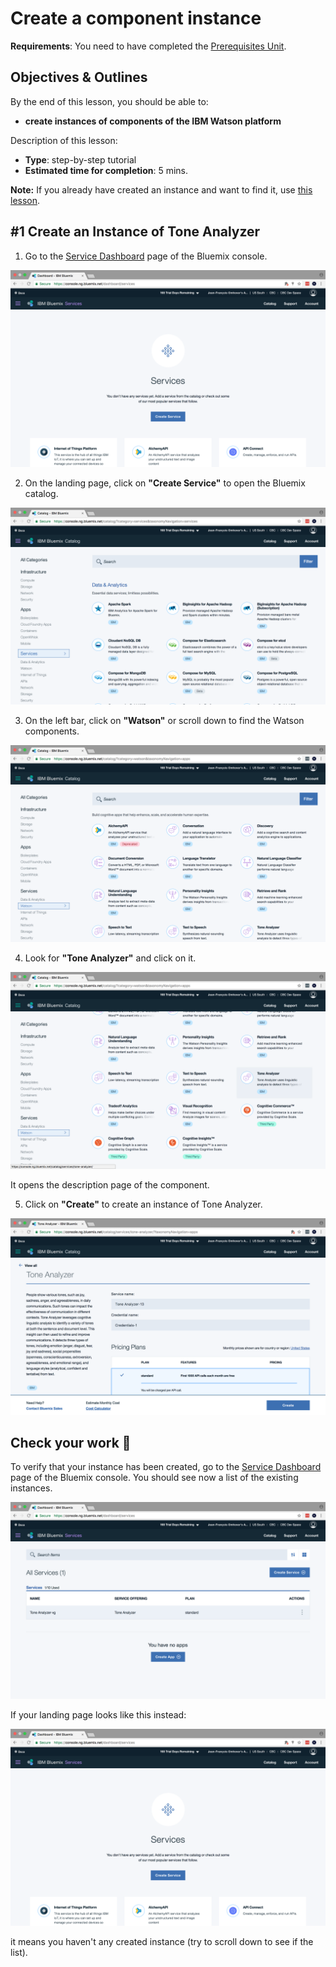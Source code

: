 # Create a component instance

**Requirements**: You need to have completed the [Prerequisites Unit](../prerequisites/README.md).


## Objectives & Outlines

By the end of this lesson, you should be able to:
- **create instances of components of the IBM Watson platform**

Description of this lesson:
- **Type**: step-by-step tutorial
- **Estimated time for completion**: 5 mins.


**Note:** If you already have created an instance and want to find it, use [this lesson](2-find_your_instances.md).


## \#1 Create an Instance of Tone Analyzer

1. Go to the [Service Dashboard](https://console.ng.bluemix.net/dashboard/services) page of the Bluemix console.

  ![IBM Bluemix Console](img/ibm_dashboard_services.png)

2. On the landing page, click on **"Create Service"** to open the Bluemix catalog.

  ![IBM Bluemix Console](img/ibm_create_service-1.png)

3. On the left bar, click on **"Watson"** or scroll down to find the Watson components.

  ![IBM Bluemix Console](img/tone_analyzer_create_instance-3.png)

4. Look for **"Tone Analyzer"** and click on it.

  ![IBM Bluemix Console](img/tone_analyzer_create_instance-4.png)

  It opens the description page of the component.

5. Click on **"Create"** to create an instance of Tone Analyzer.

  ![IBM Bluemix Console](img/tone_analyzer_create_instance-5.png)


## Check your work 💪

To verify that your instance has been created, go to the [Service Dashboard](https://console.ng.bluemix.net/dashboard/services) page of the Bluemix console. You should see now a list of the existing instances.

![IBM Service Dashboard](img/ibm_find_service-1.png)

If your landing page looks like this instead:

![IBM Bluemix Console](img/ibm_dashboard_services.png)

it means you haven't any created instance (try to scroll down to see if the list).
